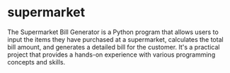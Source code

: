 # supermarket
The Supermarket Bill Generator is a Python program that allows users to input the items they have purchased at a supermarket, calculates the total bill amount, and generates a detailed bill for the customer. It's a practical project that provides a hands-on experience with various programming concepts and skills.
